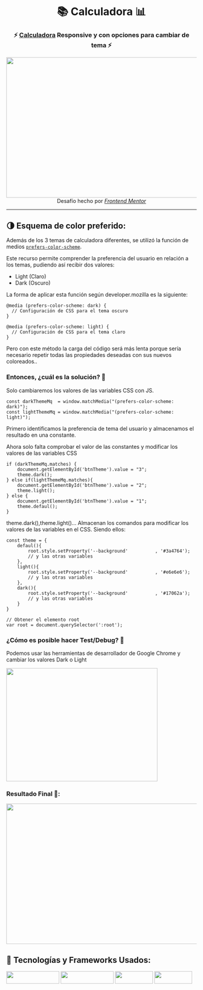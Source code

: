 <!-- Inicio / Introducción -->
<h1 align="center">📚 Calculadora 📊</h1>
<h3 align="center"> ⚡ <a href="https://igorcbraz.github.io/Calculadora/" target="_blank">Calculadora</a> Responsive y con opciones para cambiar de tema ⚡</h3>

<!-- Imágenes del proyecto -->
<div align="center">
<img width="584px" height="372px" src="https://user-images.githubusercontent.com/82618164/126012518-19b8e31c-6388-48ad-aa82-610bbab838c3.gif"/> <br>
<!-- Tareas-->
Desafío hecho por <a href="https://www.frontendmentor.io/challenges/calculator-app-9lteq5N29"><em>Frontend Mentor</em></a>
</div>

<hr></hr>    
    
<h2 align="left">🌗  Esquema de color preferido:</h2>
<p>Además de los 3 temas de calculadora diferentes, se utilizó la función de medios <a href="https://developer.mozilla.org/en-US/docs/Web/CSS/@media/prefers-color-scheme" target="_blank"><code>prefers-color-scheme</code></a>.</p>

<p>Este recurso permite comprender la preferencia del usuario en relación a los temas, pudiendo así recibir dos valores:</p>

<ul>
<li>Light (Claro)</li>
<li>Dark (Oscuro)</li>
</ul>

<p>La forma de aplicar esta función según developer.mozilla es la siguiente:</p>

```
@media (prefers-color-scheme: dark) {
  // Configuración de CSS para el tema oscuro
}

@media (prefers-color-scheme: light) {
  // Configuración de CSS para el tema claro
}
```
<p>Pero con este método la carga del código será más lenta porque sería necesario repetir todas las propiedades deseadas con sus nuevos coloreados..</p>
<h3>Entonces, ¿cuál es la solución? 🤔</h3>
<p>Solo cambiaremos los valores de las variables CSS con JS.</p>

```
const darkThemeMq  = window.matchMedia("(prefers-color-scheme: dark)");
const lightThemeMq = window.matchMedia("(prefers-color-scheme: light)");
```
<p>Primero identificamos la preferencia de tema del usuario y almacenamos el resultado en una constante.</p>
<p>Ahora solo falta comprobar el valor de las constantes y modificar los valores de las variables CSS</p>

```
if (darkThemeMq.matches) {
    document.getElementById('btnTheme').value = "3";
    theme.dark();
} else if(lightThemeMq.matches){
    document.getElementById('btnTheme').value = "2";
    theme.light();    
} else {
    document.getElementById('btnTheme').value = "1";
    theme.defaul();    
}
```
<p>theme.dark(),theme.light()... Almacenan los comandos para modificar los valores de las variables en el CSS. Siendo ellos:</p>

```
const theme = {
    defaul(){
        root.style.setProperty('--background'          , '#3a4764');
        // y las otras variables
    },
    light(){
        root.style.setProperty('--background'          , '#e6e6e6');
        // y las otras variables
    },
    dark(){
        root.style.setProperty('--background'          , '#17062a');
        // y las otras variables
    }
}

// Obtener el elemento root
var root = document.querySelector(':root');
```

<h3>¿Cómo es posible hacer Test/Debug? 🤔</h3>
</p>Podemos usar las herramientas de desarrollador de Google Chrome y cambiar los valores Dark o Light</p>
<img width="400px" height="300px" src="images/Debug.jpg"/>

<div align="left">

<h3>Resultado Final 🥳:</h3>

<img width="584px" height="372px" src="https://user-images.githubusercontent.com/82618164/126012352-7c19f908-f04b-4c66-a568-191bdfa5d8b8.gif"/>
    
<!-- Tecnologias e Frameworks Usados-->
<h2 align="left">🧠  Tecnologías y Frameworks Usados:</h2>

<img width="140px" height="33px" src="https://img.shields.io/badge/Bootstrap-563D7C?style=for-the-badge&logo=bootstrap&logoColor=white"/> <img width="140px" height="33px" src="https://img.shields.io/badge/JavaScript-323330?style=for-the-badge&logo=javascript&logoColor=F7DF1E"/> <img width="100px" height="33px" src="https://img.shields.io/badge/HTML5-E34F26?style=for-the-badge&logo=html5&logoColor=white"/> <img width="100px" height="33px" src="https://img.shields.io/badge/CSS3-1572B6?style=for-the-badge&logo=css3&logoColor=white"/>
